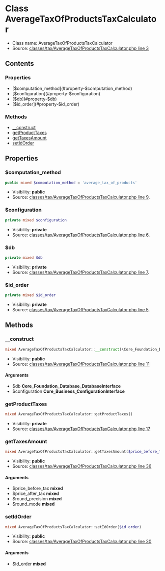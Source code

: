 Class AverageTaxOfProductsTaxCalculator
=====================





* Class name: AverageTaxOfProductsTaxCalculator
* Source: [classes/tax/AverageTaxOfProductsTaxCalculator.php line 3](https://github.com/PrestaShop/PrestaShop/blob/1.6.1.1/classes/tax/AverageTaxOfProductsTaxCalculator.php#L3)


Contents
--------


### Properties

* [$computation_method](#property-$computation_method)
* [$configuration](#property-$configuration)
* [$db](#property-$db)
* [$id_order](#property-$id_order)

### Methods

* [__construct](#method-__construct)
* [getProductTaxes](#method-getProductTaxes)
* [getTaxesAmount](#method-getTaxesAmount)
* [setIdOrder](#method-setIdOrder)




Properties
----------


### <a name="property-$computation_method"></a>$computation_method

```php
public mixed $computation_method = 'average_tax_of_products'
```





* Visibility: **public**
* Source: [classes/tax/AverageTaxOfProductsTaxCalculator.php line 9](https://github.com/PrestaShop/PrestaShop/blob/1.6.1.1/classes/tax/AverageTaxOfProductsTaxCalculator.php#L9).


### <a name="property-$configuration"></a>$configuration

```php
private mixed $configuration
```





* Visibility: **private**
* Source: [classes/tax/AverageTaxOfProductsTaxCalculator.php line 6](https://github.com/PrestaShop/PrestaShop/blob/1.6.1.1/classes/tax/AverageTaxOfProductsTaxCalculator.php#L6).


### <a name="property-$db"></a>$db

```php
private mixed $db
```





* Visibility: **private**
* Source: [classes/tax/AverageTaxOfProductsTaxCalculator.php line 7](https://github.com/PrestaShop/PrestaShop/blob/1.6.1.1/classes/tax/AverageTaxOfProductsTaxCalculator.php#L7).


### <a name="property-$id_order"></a>$id_order

```php
private mixed $id_order
```





* Visibility: **private**
* Source: [classes/tax/AverageTaxOfProductsTaxCalculator.php line 5](https://github.com/PrestaShop/PrestaShop/blob/1.6.1.1/classes/tax/AverageTaxOfProductsTaxCalculator.php#L5).


Methods
-------


### <a name="method-__construct"></a>__construct

```php
mixed AverageTaxOfProductsTaxCalculator::__construct(\Core_Foundation_Database_DatabaseInterface $db, \Core_Business_ConfigurationInterface $configuration)
```





* Visibility: **public**
* Source: [classes/tax/AverageTaxOfProductsTaxCalculator.php line 11](https://github.com/PrestaShop/PrestaShop/blob/1.6.1.1/classes/tax/AverageTaxOfProductsTaxCalculator.php#L11)


#### Arguments
* $db **Core_Foundation_Database_DatabaseInterface**
* $configuration **Core_Business_ConfigurationInterface**



### <a name="method-getProductTaxes"></a>getProductTaxes

```php
mixed AverageTaxOfProductsTaxCalculator::getProductTaxes()
```





* Visibility: **private**
* Source: [classes/tax/AverageTaxOfProductsTaxCalculator.php line 17](https://github.com/PrestaShop/PrestaShop/blob/1.6.1.1/classes/tax/AverageTaxOfProductsTaxCalculator.php#L17)




### <a name="method-getTaxesAmount"></a>getTaxesAmount

```php
mixed AverageTaxOfProductsTaxCalculator::getTaxesAmount($price_before_tax, $price_after_tax, $round_precision, $round_mode)
```





* Visibility: **public**
* Source: [classes/tax/AverageTaxOfProductsTaxCalculator.php line 36](https://github.com/PrestaShop/PrestaShop/blob/1.6.1.1/classes/tax/AverageTaxOfProductsTaxCalculator.php#L36)


#### Arguments
* $price_before_tax **mixed**
* $price_after_tax **mixed**
* $round_precision **mixed**
* $round_mode **mixed**



### <a name="method-setIdOrder"></a>setIdOrder

```php
mixed AverageTaxOfProductsTaxCalculator::setIdOrder($id_order)
```





* Visibility: **public**
* Source: [classes/tax/AverageTaxOfProductsTaxCalculator.php line 30](https://github.com/PrestaShop/PrestaShop/blob/1.6.1.1/classes/tax/AverageTaxOfProductsTaxCalculator.php#L30)


#### Arguments
* $id_order **mixed**


